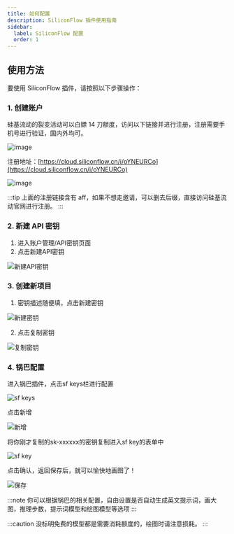 ```yaml
---
title: 如何配置
description: SiliconFlow 插件使用指南
sidebar:
  label: SiliconFlow 配置
  order: 1
---
```


## 使用方法

要使用 SiliconFlow 插件，请按照以下步骤操作：

### 1. 创建账户

硅基流动的裂变活动可以白嫖 14 刀额度，访问以下链接并进行注册，注册需要手机号进行验证，国内外均可。

![image](https://image.ulaara.xyz/file/1728561013949_image.png)

注册地址：[https://cloud.siliconflow.cn/i/oYNEURCo](https://cloud.siliconflow.cn/i/oYNEURCo)

![image](https://image.ulaara.xyz/file/1728570306456_image.png)

:::tip
上面的注册链接含有 aff，如果不想走邀请，可以删去后缀，直接访问硅基流动官网进行注册。
:::

### 2. 新建 API 密钥

1. 进入账户管理/API密钥页面
2. 点击新建API密钥

![新建API密钥](https://image.ulaara.xyz/file/1728573642695_f3e95504a648c7a75eb99309e779569a.png)

### 3. 创建新项目

1. 密钥描述随便填，点击新建密钥

![新建密钥](https://image.ulaara.xyz/file/1728573466591_7e2fe5886c6f58662a708b77aafe9b2d.png)

2. 点击复制密钥

![复制密钥](https://image.ulaara.xyz/file/1728561793285_image.png)

### 4. 锅巴配置

进入锅巴插件，点击sf keys栏进行配置

![sf keys](https://image.ulaara.xyz/file/1728573765991_3f62929349c3697c2611f2c012daa85b.png)

点击新增

![新增](https://image.ulaara.xyz/file/1728573921715_080ebdf49d763be6481a1fb0bb52299f.png)

将你刚才复制的sk-xxxxxx的密钥复制进入sf key的表单中

![sf key](https://image.ulaara.xyz/file/1728574120476_ab8300107f3bd235fda1821531d6c71b.png)

点击确认，返回保存后，就可以愉快地画图了！

![保存](https://image.ulaara.xyz/file/1728574201776_aa63706e81d63656f8c8193a0857ff7a.png)

:::note
你可以根据锅巴的相关配置，自由设置是否自动生成英文提示词，画大图，推理步数，提示词模型和绘图模型等选项
:::

:::caution
没标明免费的模型都是需要消耗额度的，绘图时请注意损耗。
:::
